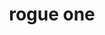 ---
layout: post
title: rogue one
name: rogueone
img: rogueone_tab.png
alt: image-alt
description: "Their be storm troopers!"
image_items: [
    {
        title: rogue one,
        img: rogueone_onesheetA.jpg,
        description: "This is a description"
    },
        
]
---